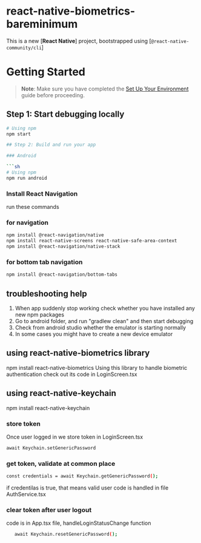 # react-native-biometrics-bareminimum

This is a new [**React Native**] project, bootstrapped using [`@react-native-community/cli`]

# Getting Started

> **Note**: Make sure you have completed the [Set Up Your Environment](https://reactnative.dev/docs/set-up-your-environment) guide before proceeding.

## Step 1: Start debugging locally

````sh
# Using npm
npm start

## Step 2: Build and run your app

### Android

```sh
# Using npm
npm run android
````

### Install React Navigation

run these commands

### for navigation

```sh
npm install @react-navigation/native
npm install react-native-screens react-native-safe-area-context
npm install @react-navigation/native-stack
```

### for bottom tab navigation

```sh
npm install @react-navigation/bottom-tabs

```

## troubleshooting help

1. When app suddenly stop working check whether you have installed any new npm packages
2. Go to android folder, and run "gradlew clean" and then start debugging
3. Check from android studio whether the emulator is starting normally
4. In some cases you might have to create a new device emulator

## using react-native-biometrics library

npm install react-native-biometrics
Using this library to handle biometric authentication
check out its code in LoginScreen.tsx

## using react-native-keychain

npm install react-native-keychain

### store token

Once user logged in we store token in LoginScreen.tsx

```sh
await Keychain.setGenericPassword
```

### get token, validate at common place

```sh
const credentials = await Keychain.getGenericPassword();
```

if credentilas is true, that means valid user
code is handled in file AuthService.tsx

### clear token after user logout

code is in App.tsx file, handleLoginStatusChange function

```sh
   await Keychain.resetGenericPassword();
```
